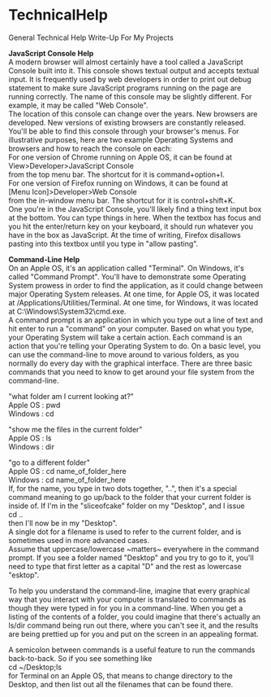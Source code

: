 # TechnicalHelp  
General Technical Help Write-Up For My Projects  
  
  
  
  
**JavaScript Console Help**  
A modern browser will almost certainly have a tool called a JavaScript Console built into it. This console shows textual output and accepts textual input. It is frequently used by web developers in order to print out debug statement to make sure JavaScript programs running on the page are running correctly. The name of this console may be slightly different. For example, it may be called "Web Console".  
The location of this console can change over the years. New browsers are developed. New versions of existing browsers are constantly released.  
You'll be able to find this console through your browser's menus. For illustrative purposes, here are two example Operating Systems and browsers and how to reach the console on each:  
For one version of Chrome running on Apple OS, it can be found at  
View>Developer>JavaScript Console  
from the top menu bar. The shortcut for it is command+option+I.  
For one version of Firefox running on Windows, it can be found at  
[Menu Icon]>Developer>Web Console  
from the in-window menu bar. The shortcut for it is control+shift+K.  
One you're in the JavaScript Console, you'll likely find a thing text input box at the bottom. You can type things in here. When the textbox has focus and you hit the enter/return key on your keyboard, it should run whatever you have in the box as JavaScript. At the time of writing, Firefox disallows pasting into this textbox until you type in "allow pasting".  
  
  
  
  
**Command-Line Help**  
On an Apple OS, it's an application called "Terminal". On Windows, it's called "Command Prompt". You'll have to demonstrate some Operating System prowess in order to find the application, as it could change between major Operating System releases. At one time, for Apple OS, it was located at /Applications/Utilities/Terminal. At one time, for Windows, it was located at C:\Windows\System32\cmd.exe.  
A command prompt is an application in which you type out a line of text and hit enter to run a "command" on your computer. Based on what you type, your Operating System will take a certain action. Each command is an action that you're telling your Operating System to do. On a basic level, you can use the command-line to move around to various folders, as you normally do every day with the graphical interface. There are three basic commands that you need to know to get around your file system from the command-line.  
  
"what folder am I current looking at?"  
Apple OS : pwd  
Windows : cd  
  
"show me the files in the current folder"  
Apple OS : ls  
Windows : dir  
  
"go to a different folder"  
Apple OS : cd name_of_folder_here  
Windows : cd name_of_folder_here  
If, for the name, you type in two dots together, "..", then it's a special command meaning to go up/back to the folder that your current folder is inside of. If I'm in the "sliceofcake" folder on my "Desktop", and I issue  
cd ..  
then I'll now be in my "Desktop".  
A single dot for a filename is used to refer to the current folder, and is sometimes used in more advanced cases.  
Assume that uppercase/lowercase ~matters~ everywhere in the command prompt. If you see a folder named "Desktop" and you try to go to it, you'll need to type that first letter as a capital "D" and the rest as lowercase "esktop".  
  
To help you understand the command-line, imagine that every graphical way that you interact with your computer is translated to commands as though they were typed in for you in a command-line. When you get a listing of the contents of a folder, you could imagine that there's actually an ls/dir command being run out there, where you can't see it, and the results are being prettied up for you and put on the screen in an appealing format.  
  
A semicolon between commands is a useful feature to run the commands back-to-back. So if you see something like  
cd ~/Desktop;ls  
for Terminal on an Apple OS, that means to change directory to the Desktop, and then list out all the filenames that can be found there.  